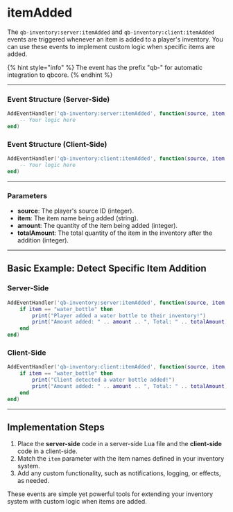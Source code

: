 # itemAdded

The `qb-inventory:server:itemAdded` and `qb-inventory:client:itemAdded` events are triggered whenever an item is added to a player's inventory. You can use these events to implement custom logic when specific items are added.

{% hint style="info" %}
The event has the prefix "qb-" for automatic integration to qbcore.
{% endhint %}

***

### Event Structure (Server-Side)

```lua
AddEventHandler('qb-inventory:server:itemAdded', function(source, item, amount, totalAmount)
    -- Your logic here
end)
```

### Event Structure (Client-Side)

```lua
AddEventHandler('qb-inventory:client:itemAdded', function(source, item, amount, totalAmount)
    -- Your logic here
end)
```

***

### Parameters

* **source**: The player's source ID (integer).
* **item**: The item name being added (string).
* **amount**: The quantity of the item being added (integer).
* **totalAmount**: The total quantity of the item in the inventory after the addition (integer).

***

## Basic Example: Detect Specific Item Addition

### **Server-Side**

```lua
AddEventHandler('qb-inventory:server:itemAdded', function(source, item, amount, totalAmount)
    if item == "water_bottle" then
        print("Player added a water bottle to their inventory!")
        print("Amount added: " .. amount .. ", Total: " .. totalAmount)
    end
end)
```

### **Client-Side**

```lua
AddEventHandler('qb-inventory:client:itemAdded', function(source, item, amount, totalAmount)
    if item == "water_bottle" then
        print("Client detected a water bottle added!")
        print("Amount added: " .. amount .. ", Total: " .. totalAmount)
    end
end)
```

***

## Implementation Steps

1. Place the **server-side** code in a server-side Lua file and the **client-side** code in a client-side.
2. Match the `item` parameter with the item names defined in your inventory system.
3. Add any custom functionality, such as notifications, logging, or effects, as needed.

These events are simple yet powerful tools for extending your inventory system with custom logic when items are added.
